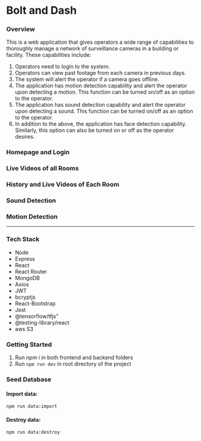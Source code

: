 # Bolt and Dash

### Overview
This is a web application that gives operators a wide range of capabilities to thoroughly manage a
network of surveillance cameras in a building or facility. These capabilities include:
1. Operators need to login to the system.
2. Operators can view past footage from each camera in previous days.
3. The system will alert the operator if a camera goes offline.
4. The application has motion detection capability and alert the operator upon detecting a motion.
This function can be turned on/off as an option to the operator.
5. The application has sound detection capability and alert the operator upon detecting a sound.
This function can be turned on/off as an option to the operator.
6. In addition to the above, the application has face detection capability. Similarly, this option can
also be turned on or off as the operator desires.

### Homepage and Login
<!-- ![](/docs/) -->

### Live Videos of all Rooms
<!-- ![](/docs/) -->

### History and Live Videos of Each Room
<!-- ![](/docs/) -->

### Sound Detection
<!-- ![](/docs/) -->

### Motion Detection
<!-- ![](/docs/) -->

---

### Tech Stack
- Node
- Express
- React
- React Router
- MongoDB
- Axios
- JWT
- bcryptjs
- React-Bootstrap
- Jest
- @tensorflow/tfjs"
- @testing-library/react
- aws S3


### Getting Started
1. Run npm i in both frontend and backend folders
2. Run  `npm run dev` in root directory of the project

### Seed Database


#### Import data:
```
npm run data:import
```

#### Destroy data:
```
npm run data:destroy
```

